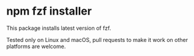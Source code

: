 npm fzf installer
=================

This package installs latest version of fzf.

Tested only on Linux and macOS, pull requests to make it work on other
platforms are welcome.
